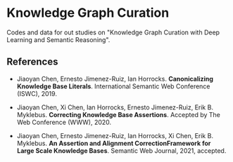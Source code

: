 # Knowledge Graph Curation
Codes and data for out studies on "Knowledge Graph Curation with Deep Learning and Semantic Reasoning".

## References

- Jiaoyan Chen, Ernesto Jimenez-Ruiz, Ian Horrocks. **Canonicalizing Knowledge Base Literals**. International Semantic Web Conference (ISWC), 2019. 

- Jiaoyan Chen, Xi Chen, Ian Horrocks, Ernesto Jimenez-Ruiz, Erik B. Myklebus. **Correcting Knowledge Base Assertions**. Accepted by The Web Conference (WWW), 2020.

- Jiaoyan Chen, Ernesto Jimenez-Ruiz, Ian Horrocks, Xi Chen, Erik B. Myklebus. **An Assertion and Alignment CorrectionFramework for Large Scale Knowledge Bases**. Semantic Web Journal, 2021, accepted.
